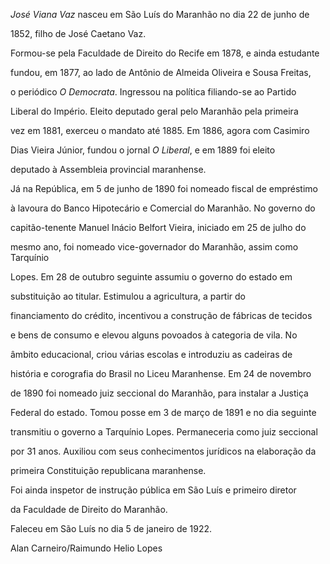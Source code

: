 

*José Viana Vaz* nasceu em São Luís do Maranhão no dia 22 de junho de

1852, filho de José Caetano Vaz.



Formou-se pela Faculdade de Direito do Recife em 1878, e ainda estudante

fundou, em 1877, ao lado de Antônio de Almeida Oliveira e Sousa Freitas,

o periódico *O Democrata*. Ingressou na política filiando-se ao Partido

Liberal do Império. Eleito deputado geral pelo Maranhão pela primeira

vez em 1881, exerceu o mandato até 1885. Em 1886, agora com Casimiro

Dias Vieira Júnior, fundou o jornal *O Liberal*, e em 1889 foi eleito

deputado à Assembleia provincial maranhense.



Já na República, em 5 de junho de 1890 foi nomeado fiscal de empréstimo

à lavoura do Banco Hipotecário e Comercial do Maranhão. No governo do

capitão-tenente Manuel Inácio Belfort Vieira, iniciado em 25 de julho do

mesmo ano, foi nomeado vice-governador do Maranhão, assim como Tarquínio

Lopes. Em 28 de outubro seguinte assumiu o governo do estado em

substituição ao titular. Estimulou a agricultura, a partir do

financiamento do crédito, incentivou a construção de fábricas de tecidos

e bens de consumo e elevou alguns povoados à categoria de vila. No

âmbito educacional, criou várias escolas e introduziu as cadeiras de

história e corografia do Brasil no Liceu Maranhense. Em 24 de novembro

de 1890 foi nomeado juiz seccional do Maranhão, para instalar a Justiça

Federal do estado. Tomou posse em 3 de março de 1891 e no dia seguinte

transmitiu o governo a Tarquínio Lopes. Permaneceria como juiz seccional

por 31 anos. Auxiliou com seus conhecimentos jurídicos na elaboração da

primeira Constituição republicana maranhense.



Foi ainda inspetor de instrução pública em São Luís e primeiro diretor

da Faculdade de Direito do Maranhão.



Faleceu em São Luís no dia 5 de janeiro de 1922.



Alan Carneiro/Raimundo Helio Lopes



